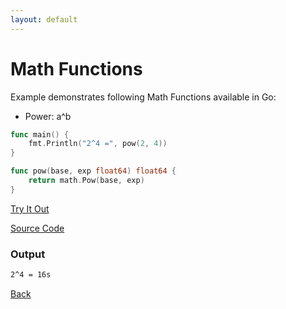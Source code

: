 ```yaml
---
layout: default
---
```


# Math Functions

Example demonstrates following Math Functions available in Go:
- Power: a^b

```go
func main() {
	fmt.Println("2^4 =", pow(2, 4))
}

func pow(base, exp float64) float64 {
	return math.Pow(base, exp)
}
```


<a href='https://play.golang.org/p/ZyhuQAlcnsX' target='_blank'>Try It Out</a>

[Source Code](https://github.com/sagar-jadhav/go-examples/blob/master/src/test/power.go)

### Output

```bash
2^4 = 16s
```

[Back](./)
